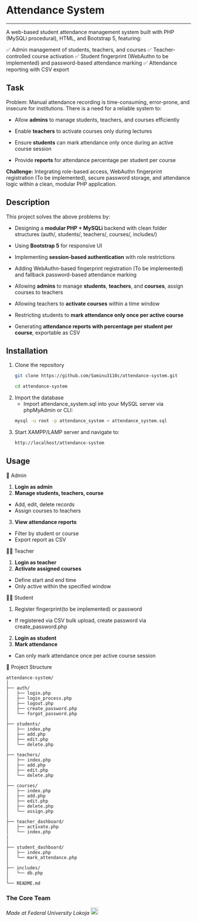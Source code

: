 # Attendance System
***
A web-based student attendance management system built with PHP (MySQLi procedural), HTML, and Bootstrap 5, featuring:

✅ Admin management of students, teachers, and courses
✅ Teacher-controlled course activation
✅ Student fingerprint (WebAuthn to be implemented) and password-based attendance marking
✅ Attendance reporting with CSV export

## Task
Problem:
Manual attendance recording is time-consuming, error-prone, and insecure for institutions. There is a need for a reliable system to:

- Allow **admins** to manage students, teachers, and courses efficiently

- Enable **teachers** to activate courses only during lectures

- Ensure **students** can mark attendance only once during an active course session

- Provide **reports** for attendance percentage per student per course

**Challenge:**
Integrating role-based access, WebAuthn fingerprint registration (To be implemented), secure password storage, and attendance logic within a clean, modular PHP application.

## Description
This project solves the above problems by:

- Designing a **modular PHP + MySQLi** backend with clean folder structures (auth/, students/, teachers/, courses/, includes/)

- Using **Bootstrap 5** for responsive UI

- Implementing **session-based authentication** with role restrictions

- Adding WebAuthn-based fingerprint registration (To be implemented) and fallback password-based attendance marking

- Allowing **admins** to manage **students**, **teachers**, and **courses**, assign courses to teachers

- Allowing teachers to **activate courses** within a time window

- Restricting students to **mark attendance only once per active course**

- Generating **attendance reports with percentage per student per course**, exportable as CSV

## Installation
1. Clone the repository
    ```bash
    git clone https://github.com/Saminu3110c/attendance-system.git
    ```
    ```bash
    cd attendance-system
    ```
2. Import the database
    - Import attendance_system.sql into your MySQL server via phpMyAdmin or CLI:
    ```bash
    mysql -u root -p attendance_system < attendance_system.sql
    ```
3. Start XAMPP/LAMP server and navigate to:
    ```bash
    http://localhost/attendance-system
    ```

## Usage
🔑 Admin
1. **Login as admin**
2. **Manage students, teachers, course**
 - Add, edit, delete records
 - Assign courses to teachers
3. **View attendance reports**
 - Filter by student or course
 - Export report as CSV

👨‍🏫 Teacher
1. **Login as teacher**
2. **Activate assigned courses**
 - Define start and end time
 - Only active within the specified window

👨‍🎓 Student
1. Register fingerprint(to be implemented) or password
 - If registered via CSV bulk upload, create password via create_password.php
2. **Login as student**
3. **Mark attendance**
 - Can only mark attendance once per active course session

📂 Project Structure
```pgsql
attendance-system/
│
├── auth/
│   ├── login.php
│   ├── login_process.php
│   ├── logout.php
│   ├── create_password.php
│   └── forgot_password.php
│
├── students/
│   ├── index.php
│   ├── add.php
│   ├── edit.php
│   └── delete.php
│
├── teachers/
│   ├── index.php
│   ├── add.php
│   ├── edit.php
│   └── delete.php
│
├── courses/
│   ├── index.php
│   ├── add.php
│   ├── edit.php
│   ├── delete.php
│   └── assign.php
│
├── teacher_dashboard/
│   ├── activate.php
│   └── index.php
|   
│
├── student_dashboard/
│   ├── index.php
│   └── mark_attendance.php
│
├── includes/
│   └── db.php
│
└── README.md

```


### The Core Team


<span><i>Made at Federal University Lokoja</i></span>
<span><img alt='Schools Logo' src='' width='20px' /></span>
